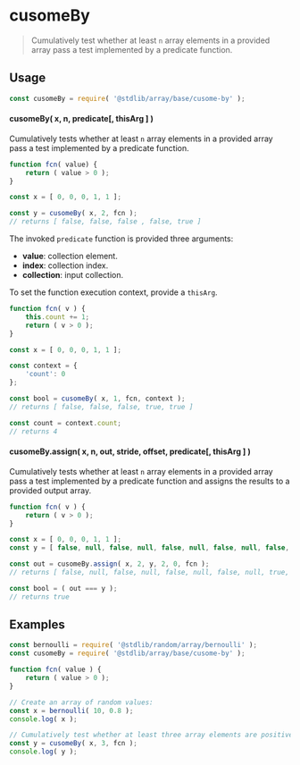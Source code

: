 <!--

@license Apache-2.0

Copyright (c) 2024 The Stdlib Authors.

Licensed under the Apache License, Version 2.0 (the "License");
you may not use this file except in compliance with the License.
You may obtain a copy of the License at

   http://www.apache.org/licenses/LICENSE-2.0

Unless required by applicable law or agreed to in writing, software
distributed under the License is distributed on an "AS IS" BASIS,
WITHOUT WARRANTIES OR CONDITIONS OF ANY KIND, either express or implied.
See the License for the specific language governing permissions and
limitations under the License.

-->

# cusomeBy

> Cumulatively test whether at least `n` array elements in a provided array pass a test implemented by a predicate function.

<section class="usage">

## Usage

```javascript
const cusomeBy = require( '@stdlib/array/base/cusome-by' );
```

#### cusomeBy( x, n, predicate\[, thisArg ] )

Cumulatively tests whether at least `n` array elements in a provided array pass a test implemented by a predicate function.

```javascript
function fcn( value) {
    return ( value > 0 );
}

const x = [ 0, 0, 0, 1, 1 ];

const y = cusomeBy( x, 2, fcn );
// returns [ false, false, false , false, true ]
```

The invoked `predicate` function is provided three arguments:

-   **value**: collection element.
-   **index**: collection index.
-   **collection**: input collection.

To set the function execution context, provide a `thisArg`.

```javascript
function fcn( v ) {
    this.count += 1;
    return ( v > 0 );
}

const x = [ 0, 0, 0, 1, 1 ];

const context = {
    'count': 0
};

const bool = cusomeBy( x, 1, fcn, context );
// returns [ false, false, false, true, true ]

const count = context.count;
// returns 4
```

#### cusomeBy.assign( x, n, out, stride, offset, predicate\[, thisArg ] )

Cumulatively tests whether at least `n` array elements in a provided array pass a test implemented by a predicate function and assigns the results to a provided output array.

```javascript
function fcn( v ) {
    return ( v > 0 );
}

const x = [ 0, 0, 0, 1, 1 ];
const y = [ false, null, false, null, false, null, false, null, false, null ];

const out = cusomeBy.assign( x, 2, y, 2, 0, fcn );
// returns [ false, null, false, null, false, null, false, null, true, null ]

const bool = ( out === y );
// returns true
```

</section>

<!-- /.usage -->

<section class="notes">

</section>

<!-- /.notes -->

<section class="examples">

## Examples

<!-- eslint no-undef: "error" -->

```javascript
const bernoulli = require( '@stdlib/random/array/bernoulli' );
const cusomeBy = require( '@stdlib/array/base/cusome-by' );

function fcn( value ) {
    return ( value > 0 );
}

// Create an array of random values:
const x = bernoulli( 10, 0.8 );
console.log( x );

// Cumulatively test whether at least three array elements are positive:
const y = cusomeBy( x, 3, fcn );
console.log( y );
```

</section>

<!-- /.examples -->

<!-- Section for related `stdlib` packages. Do not manually edit this section, as it is automatically populated. -->

<section class="related">

</section>

<!-- /.related -->

<!-- Section for all links. Make sure to keep an empty line after the `section` element and another before the `/section` close. -->

<section class="links">

</section>

<!-- /.links -->
